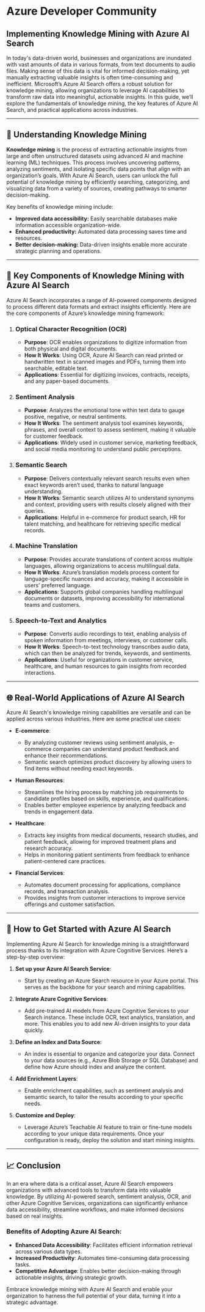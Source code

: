 # Azure Developer Community
## Implementing Knowledge Mining with Azure AI Search

In today's data-driven world, businesses and organizations are inundated with vast amounts of data in various formats, from text documents to audio files. Making sense of this data is vital for informed decision-making, yet manually extracting valuable insights is often time-consuming and inefficient. Microsoft’s Azure AI Search offers a robust solution for knowledge mining, allowing organizations to leverage AI capabilities to transform raw data into meaningful, actionable insights. In this guide, we’ll explore the fundamentals of knowledge mining, the key features of Azure AI Search, and practical applications across industries.

---

## 📘 Understanding Knowledge Mining

**Knowledge mining** is the process of extracting actionable insights from large and often unstructured datasets using advanced AI and machine learning (ML) techniques. This process involves uncovering patterns, analyzing sentiments, and isolating specific data points that align with an organization’s goals. With Azure AI Search, users can unlock the full potential of knowledge mining by efficiently searching, categorizing, and visualizing data from a variety of sources, creating pathways to smarter decision-making.

Key benefits of knowledge mining include:
- **Improved data accessibility:** Easily searchable databases make information accessible organization-wide.
- **Enhanced productivity:** Automated data processing saves time and resources.
- **Better decision-making:** Data-driven insights enable more accurate strategic planning and operations.

---

## 🔑 Key Components of Knowledge Mining with Azure AI Search

Azure AI Search incorporates a range of AI-powered components designed to process different data formats and extract insights efficiently. Here are the core components of Azure’s knowledge mining framework:

1. ### **Optical Character Recognition (OCR)**
   - **Purpose**: OCR enables organizations to digitize information from both physical and digital documents.
   - **How It Works**: Using OCR, Azure AI Search can read printed or handwritten text in scanned images and PDFs, turning them into searchable, editable text.
   - **Applications**: Essential for digitizing invoices, contracts, receipts, and any paper-based documents.

2. ### **Sentiment Analysis**
   - **Purpose**: Analyzes the emotional tone within text data to gauge positive, negative, or neutral sentiments.
   - **How It Works**: The sentiment analysis tool examines keywords, phrases, and overall context to assess sentiment, making it valuable for customer feedback.
   - **Applications**: Widely used in customer service, marketing feedback, and social media monitoring to understand public perceptions.

3. ### **Semantic Search**
   - **Purpose**: Delivers contextually relevant search results even when exact keywords aren’t used, thanks to natural language understanding.
   - **How It Works**: Semantic search utilizes AI to understand synonyms and context, providing users with results closely aligned with their queries.
   - **Applications**: Helpful in e-commerce for product search, HR for talent matching, and healthcare for retrieving specific medical records.

4. ### **Machine Translation**
   - **Purpose**: Provides accurate translations of content across multiple languages, allowing organizations to access multilingual data.
   - **How It Works**: Azure’s translation models process content for language-specific nuances and accuracy, making it accessible in users’ preferred language.
   - **Applications**: Supports global companies handling multilingual documents or datasets, improving accessibility for international teams and customers.

5. ### **Speech-to-Text and Analytics**
   - **Purpose**: Converts audio recordings to text, enabling analysis of spoken information from meetings, interviews, or customer calls.
   - **How It Works**: Speech-to-text technology transcribes audio data, which can then be analyzed for trends, keywords, and sentiments.
   - **Applications**: Useful for organizations in customer service, healthcare, and human resources to gain insights from recorded interactions.

---

## 🌐 Real-World Applications of Azure AI Search

Azure AI Search's knowledge mining capabilities are versatile and can be applied across various industries. Here are some practical use cases:

- **E-commerce**: 
  - By analyzing customer reviews using sentiment analysis, e-commerce companies can understand product feedback and enhance their recommendations.
  - Semantic search optimizes product discovery by allowing users to find items without needing exact keywords.

- **Human Resources**: 
  - Streamlines the hiring process by matching job requirements to candidate profiles based on skills, experience, and qualifications.
  - Enables better employee experience by analyzing feedback and trends in engagement data.

- **Healthcare**:
  - Extracts key insights from medical documents, research studies, and patient feedback, allowing for improved treatment plans and research accuracy.
  - Helps in monitoring patient sentiments from feedback to enhance patient-centered care practices.

- **Financial Services**:
  - Automates document processing for applications, compliance records, and transaction analysis.
  - Provides insights from customer interactions to improve service offerings and customer satisfaction.

---

## 🚀 How to Get Started with Azure AI Search

Implementing Azure AI Search for knowledge mining is a straightforward process thanks to its integration with Azure Cognitive Services. Here’s a step-by-step overview:

1. **Set up your Azure AI Search Service**:
   - Start by creating an Azure Search resource in your Azure portal. This serves as the backbone for your search and mining capabilities.

2. **Integrate Azure Cognitive Services**:
   - Add pre-trained AI models from Azure Cognitive Services to your Search instance. These include OCR, text analytics, translation, and more. This enables you to add new AI-driven insights to your data quickly.

3. **Define an Index and Data Source**:
   - An index is essential to organize and categorize your data. Connect to your data sources (e.g., Azure Blob Storage or SQL Database) and define how Azure should index and analyze the content.

4. **Add Enrichment Layers**:
   - Enable enrichment capabilities, such as sentiment analysis and semantic search, to tailor the results according to your specific needs.

5. **Customize and Deploy**:
   - Leverage Azure’s Teachable AI feature to train or fine-tune models according to your unique data requirements. Once your configuration is ready, deploy the solution and start mining insights.

---

## 📈 Conclusion

In an era where data is a critical asset, Azure AI Search empowers organizations with advanced tools to transform data into valuable knowledge. By utilizing AI-powered search, sentiment analysis, OCR, and other Azure Cognitive Services, organizations can significantly enhance data accessibility, streamline workflows, and make informed decisions based on real insights.

### Benefits of Adopting Azure AI Search:
- **Enhanced Data Accessibility**: Facilitates efficient information retrieval across various data types.
- **Increased Productivity**: Automates time-consuming data processing tasks.
- **Competitive Advantage**: Enables better decision-making through actionable insights, driving strategic growth.

Embrace knowledge mining with Azure AI Search and enable your organization to harness the full potential of your data, turning it into a strategic advantage.
